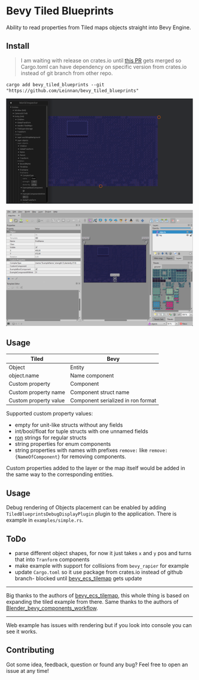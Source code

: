 # Bevy Tiled Blueprints

Ability to read properties from Tiled maps objects straight into Bevy Engine.


## Install

> I am waiting with release on crates.io until [this PR](https://github.com/StarArawn/bevy_ecs_tilemap/pull/489) gets merged so Cargo.toml can have dependency on specific version from crates.io instead of git branch from other repo. 

```
cargo add bevy_tiled_blueprints --git "https://github.com/Leinnan/bevy_tiled_blueprints"
```

![simple example](simple_example.png)

![Tiled example](simple_example_tiled.png)

## Usage

| Tiled | Bevy |
|-----|----|
| Object | Entity |
| object.name | Name component |
| Custom property | Component |
| Custom property name | Component struct name |
| Custom property value | Component serialized in ron format |

Supported custom property values:
- empty for unit-like structs without any fields
- int/bool/float for tuple structs with one unnamed fields
- [ron](https://github.com/ron-rs/ron) strings for regular structs
- string properties for enum components
- string properties with names with prefixes `remove:` like `remove:{NameOfComponent}` for removing components.

Custom properties added to the layer or the map itself would be added in the same way to the corresponding entities.

## Usage

Debug rendering of Objects placement can be enabled by adding `TiledBlueprintsDebugDisplayPlugin` plugin to the application.
There is example in `examples/simple.rs`. 

## ToDo

- parse different object shapes, for now it just takes `x` and `y` pos and turns that into `Tranform` components
- make example with support for collisions from `bevy_rapier` for example
- update `Cargo.toml` so it use package from crates.io instead of github branch- blocked until [bevy_ecs_tilemap](https://github.com/StarArawn/bevy_ecs_tilemap) gets update

---

Big thanks to the authors of [bevy_ecs_tilemap](https://github.com/StarArawn/bevy_ecs_tilemap), this whole thing is based on expanding the tiled example from there.
Same thanks to the authors of [Blender_bevy_components_workflow](https://github.com/kaosat-dev/Blender_bevy_components_workflow).

---

Web example has issues with rendering but if you look into console you can see it works.

## Contributing

Got some idea, feedback, question or found any bug? Feel free to open an issue at any time!
